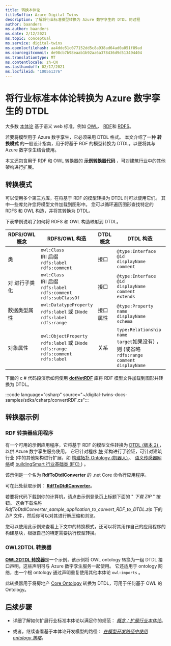 ```yaml
---
title: 转换本体论
titleSuffix: Azure Digital Twins
description: 了解将行业标准模型转换为 Azure 数字孪生的 DTDL 的过程
author: baanders
ms.author: baanders
ms.date: 2/12/2021
ms.topic: conceptual
ms.service: digital-twins
ms.openlocfilehash: aa4dde51c077152dd5c8a938ad64ad0a051f89ad
ms.sourcegitcommit: de98cb7b98eaab1b92aa6a378436d9d513494404
ms.translationtype: MT
ms.contentlocale: zh-CN
ms.lasthandoff: 02/17/2021
ms.locfileid: "100561376"
---
```

# <a name="convert-industry-standard-ontologies-to-dtdl-for-azure-digital-twins"></a>将行业标准本体论转换为 Azure 数字孪生的 DTDL

大多数 [本体论](concepts-ontologies.md) 基于语义 web 标准，例如 [OWL](https://www.w3.org/OWL/)、 [RDF](https://www.w3.org/2001/sw/wiki/RDF)和 [RDFS](https://www.w3.org/2001/sw/wiki/RDFS)。 

若要将模型用于 Azure 数字孪生，它必须采用 DTDL 格式。 本文介绍了一种 **转换模式** 的一般设计指南，用于将基于 RDF 的模型转换为 DTDL，以便将其与 Azure 数字孪生结合使用。 

本文还包含用于 RDF 和 OWL 转换器的 [**示例转换器代码**](#converter-samples) ，可对建筑行业中的其他架构进行扩展。

## <a name="conversion-pattern"></a>转换模式

可以使用多个第三方库，在将基于 RDF 的模型转换为 DTDL 时可以使用它们。 其中一些库允许您将模型文件加载到图形中。 您可以循环遍历图形查找特定的 RDFS 和 OWL 构造，并将其转换为 DTDL。   

下表举例说明了如何将 RDFS 和 OWL 构造映射到 DTDL。 

| RDFS/OWL 概念 | RDFS/OWL 构造 | DTDL 概念 | DTDL 构造 |
| --- | --- | --- | --- |
| 类 | `owl:Class`<br>IRI 后缀<br>``rdfs:label``<br>``rdfs:comment`` | 接口 | `@type:Interface`<br>`@id`<br>`displayName`<br>`comment` 
| 对  进行子类化 | `owl:Class`<br>IRI 后缀<br>`rdfs:label`<br>`rdfs:comment`<br>`rdfs:subClassOf` | 接口 | `@type:Interface`<br>`@id`<br>`displayName`<br>`comment`<br>`extends` 
| 数据类型属性 | `owl:DatatypeProperty`<br>`rdfs:label` 或 `INode`<br>`rdfs:label`<br>`rdfs:range` | 接口属性 | `@type:Property`<br>`name`<br>`displayName`<br>`schema` 
| 对象属性 | `owl:ObjectProperty`<br>`rdfs:label` 或 `INode`<br>`rdfs:range`<br>`rdfs:comment`<br>`rdfs:label` | 关系 | `type:Relationship`<br>`name`<br>`target`如果没有) ，则 (或省略 `rdfs:range`<br>`comment`<br>`displayName`<br>

下面的 c # 代码段演示如何使用 [**dotNetRDF**](https://www.dotnetrdf.org/) 库将 RDF 模型文件加载到图形并转换为 DTDL。 

:::code language="csharp" source="~/digital-twins-docs-samples/sdks/csharp/convertRDF.cs":::

## <a name="converter-samples"></a>转换器示例

### <a name="rdf-converter-application"></a>RDF 转换器应用程序 

有一个可用的示例应用程序，它将基于 RDF 的模型文件转换为 [DTDL (版本 2) ](https://github.com/Azure/opendigitaltwins-dtdl/blob/master/DTDL/v2/dtdlv2.md) ，以供 Azure 数字孪生服务使用。 它已针对程序 [块](https://brickschema.org/ontology/) 架构进行了验证，可针对建筑行业 (中的其他架构进行扩展，如 [构建拓扑 Ontology (机器人) ](https://w3c-lbd-cg.github.io/bot/)、 [语义传感器网络](https://www.w3.org/TR/vocab-ssn/)或 [buildingSmart 行业基础类 (IFC) ](https://technical.buildingsmart.org/standards/ifc/ifc-schema-specifications/)) 。

该示例是一个名为 **RdfToDtdlConverter** 的 .net Core 命令行应用程序。

可在此处获取示例： [**RdfToDtdlConverter**](/samples/azure-samples/rdftodtdlconverter/digital-twins-model-conversion-samples/)。 

若要将代码下载到你的计算机，请点击示例登录页上标题下面的 " *下载 ZIP* " 按钮。 这会下载名称 *RdfToDtdlConverter_sample_application_to_convert_RDF_to_DTDL.zip* 下的 *ZIP* 文件，然后你可以对其进行解压缩和浏览。

您可以使用此示例来查看上下文中的转换模式，还可以将其用作自己的应用程序的构建基块，根据自己的特定需要执行模型转换。

### <a name="owl2dtdl-converter"></a>OWL2DTDL 转换器 

[**OWL2DTDL 转换器**](https://github.com/Azure/opendigitaltwins-building-tools/tree/master/OWL2DTDL)是一个示例，该示例将 OWL ontology 转换为一组 DTDL 接口声明，这些声明可与 Azure 数字孪生服务一起使用。 它还适用于 ontology 网络，由一个根 ontology 通过声明重复使用其他本体论 `owl:imports` 。

此转换器用于将房地产 [Core Ontology](https://doc.realestatecore.io/3.1/full.html) 转换为 DTDL，可用于任何基于 OWL 的 Ontology。

## <a name="next-steps"></a>后续步骤 

* 详细了解如何扩展行业标准本体论以满足你的规范： [*概念：扩展行业本体论*](concepts-ontologies-extend.md)。

* 或者，继续查看基于本体论开发模型的路径： [*在模型开发路径中使用 ontology 策略*](concepts-ontologies.md#using-ontology-strategies-in-a-model-development-path)。